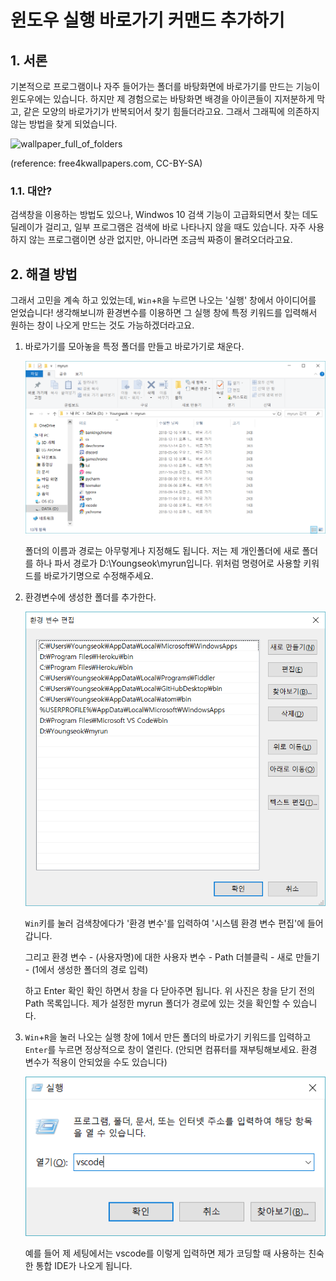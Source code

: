 # 윈도우 실행 바로가기 커맨드 추가하기

## 1. 서론

기본적으로 프로그램이나 자주 들어가는 폴더를 바탕화면에 바로가기를 만드는 기능이 윈도우에는 있습니다. 하지만 제 경험으로는 바탕화면 배경을 아이콘들이 지저분하게 막고, 같은 모양의 바로가기가 반복되어서 찾기 힘들더라고요. 그래서 그래픽에 의존하지 않는 방법을 찾게 되었습니다.

![wallpaper_full_of_folders](https://free4kwallpapers.com/uploads/wallpaper-cache/new-folder-1024x768-MM-100.jpg)

(reference: free4kwallpapers.com, CC-BY-SA)

### 1.1. 대안?

검색창을 이용하는 방법도 있으나, Windwos 10 검색 기능이 고급화되면서 찾는 데도 딜레이가 걸리고, 일부 프로그램은 검색에 바로 나타나지 않을 때도 있습니다. 자주 사용하지 않는 프로그램이면 상관 없지만, 아니라면 조금씩 짜증이 몰려오더라고요.

## 2. 해결 방법

그래서 고민을 계속 하고 있었는데, `Win`+`R`을 누르면 나오는 '실행' 창에서 아이디어를 얻었습니다! 생각해보니까 환경변수를 이용하면 그 실행 창에 특정 키워드를 입력해서 원하는 창이 나오게 만드는 것도 가능하겠더라고요.

1. 바로가기를 모아놓을 특정 폴더를 만들고 바로가기로 채운다.

   ![myrun](https://github.com/3-24/uncertainly.mirror/blob/master/article/image/myrun.png?raw=true)

   폴더의 이름과 경로는 아무렇게나 지정해도 됩니다. 저는 제 개인폴더에 새로 폴더를 하나 파서 경로가 D:\Youngseok\myrun입니다. 위처럼 명령어로 사용할 키워드를 바로가기명으로 수정해주세요.

2. 환경변수에 생성한 폴더를 추가한다.

   ![local_variable](https://github.com/3-24/uncertainly.mirror/blob/master/article/image/local_variable.png?raw=true)

   `Win`키를 눌러 검색창에다가 '환경 변수'를 입력하여 '시스템 환경 변수 편집'에 들어갑니다.

   그리고 환경 변수 - (사용자명)에 대한 사용자 변수 - Path 더블클릭 - 새로 만들기 - (1에서 생성한 폴더의 경로 입력)

   하고 Enter 확인 확인 하면서 창을 다 닫아주면 됩니다. 위 사진은 창을 닫기 전의 Path 목록입니다. 제가 설정한 myrun 폴더가 경로에 있는 것을 확인할 수 있습니다.

3. `Win`+`R`을 눌러 나오는 실행 창에 1에서 만든 폴더의 바로가기 키워드를 입력하고 `Enter`를 누르면 정상적으로 창이 열린다. (안되면 컴퓨터를 재부팅해보세요. 환경 변수가 적용이 안되었을 수도 있습니다)

   ![vscode_run](https://github.com/3-24/uncertainly.mirror/blob/master/article/image/vscode_run.png?raw=true)

   예를 들어 제 세팅에서는 vscode를 이렇게 입력하면 제가 코딩할 때 사용하는 친숙한 통합 IDE가 나오게 됩니다.